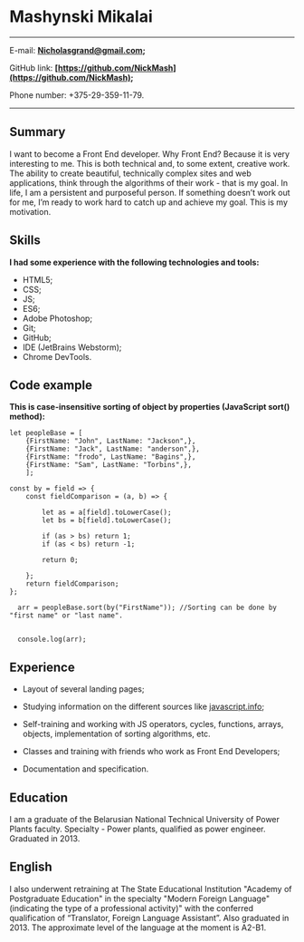 Mashynski Mikalai
=================

-------------------     ----------------------------
E-mail:                        **Nicholasgrand@gmail.com;**

GitHub link:                   **[https://github.com/NickMash](https://github.com/NickMash);**

Phone number:                  +375-29-359-11-79.
-------------------     ----------------------------

Summary
---------
I want to become a Front End developer. Why Front End? Because it is very interesting to me. This is both technical and, to some extent, creative work. The ability to create beautiful, technically complex sites and web applications, think through the algorithms of their work - that is my goal. In life, I am a persistent and purposeful person. If something doesn’t work out for me, I’m ready to work hard to catch up and achieve my goal. This is my motivation.

Skills
----------

**I had some experience with the following technologies and tools:**


* HTML5;
* CSS;
* JS;
* ES6;
* Adobe Photoshop;
* Git;
* GitHub;
* IDE (JetBrains Webstorm);
* Chrome DevTools.


Code example
--------------------

**This is case-insensitive sorting of object by properties (JavaScript sort() method):**

    let peopleBase = [
        {FirstName: "John", LastName: "Jackson",},
        {FirstName: "Jack", LastName: "anderson",},
        {FirstName: "frodo", LastName: "Bagins",},
        {FirstName: "Sam", LastName: "Torbins",},
        ];

    const by = field => {
        const fieldComparison = (a, b) => {

            let as = a[field].toLowerCase();
            let bs = b[field].toLowerCase();

            if (as > bs) return 1;
            if (as < bs) return -1;

            return 0;

        };
        return fieldComparison;
    };

      arr = peopleBase.sort(by("FirstName")); //Sorting can be done by "first name" or "last name".


      console.log(arr);


Experience
----------------------------------------

* Layout of several landing pages;

* Studying information on the different sources like [javascript.info](https://javascript.info/);

* Self-training and working with JS operators, cycles, functions, arrays, objects, implementation of sorting 
algorithms, etc.

* Classes and training with friends who work as Front End Developers;

* Documentation and specification.


Education
----------------------------------------
I am a graduate of the Belarusian National Technical University of Power Plants faculty. Specialty - Power plants, qualified as power engineer. Graduated in 2013.


English
----------------------------------------

I also underwent retraining at The State Educational Institution "Academy of Postgraduate Education" in the specialty "Modern Foreign Language" (indicating the type of a professional activity)" with the conferred qualification of “Translator, Foreign Language Assistant”. Also graduated in 2013. The approximate level of the language at the moment is A2-B1.